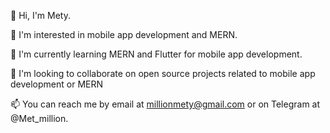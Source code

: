
👋 Hi, I'm Mety.

👀 I'm interested in mobile app development and MERN.

🌱 I'm currently learning MERN and Flutter for mobile app development.

💞️ I'm looking to collaborate on open source projects related to mobile app development or MERN

📫 You can reach me by email at millionmety@gmail.com or on Telegram at @Met_million.


